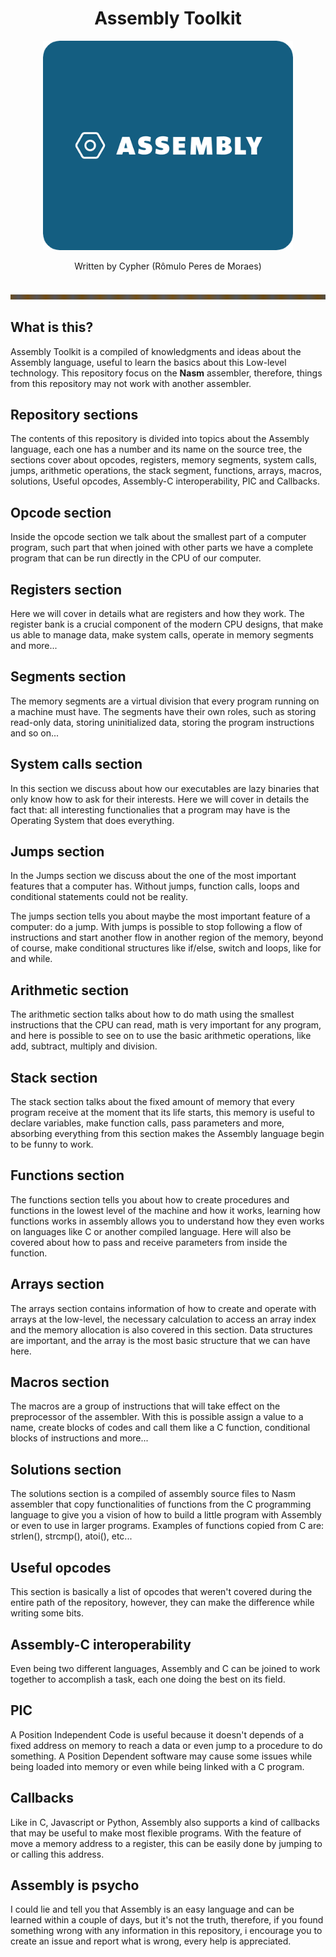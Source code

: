 <div align="center">
    <h1>Assembly Toolkit</h1>
    <img width="400px" src="./assets/AssemblyImage.png">
    <p>Written by Cypher (Rômulo Peres de Moraes)</p>
</div>

<br/>
<img height="8px" width="100%" src="./assets/Split.png"/>
<br/>

## What is this?
Assembly Toolkit is a compiled of knowledgments and ideas about the Assembly language, useful to learn the basics about this Low-level technology. This repository focus on the **Nasm** assembler, therefore, things from this repository may not work with another assembler.

## Repository sections
The contents of this repository is divided into topics about the Assembly language, each one has a number and its name on the source tree, the sections cover about opcodes, registers, memory segments, system calls, jumps, arithmetic operations, the stack segment, functions, arrays, macros, solutions, Useful opcodes, Assembly-C interoperability, PIC and Callbacks.

## Opcode section
Inside the opcode section we talk about the smallest part of a computer program, such part that when joined with other parts we have a complete program that can be run directly in the CPU of our computer.

## Registers section
Here we will cover in details what are registers and how they work. The register bank is a crucial component of the modern CPU designs, that make us able to manage data, make system calls, operate in memory segments and more...

## Segments section
The memory segments are a virtual division that every program running on a machine must have. The segments have their own roles, such as storing read-only data, storing uninitialized data, storing the program instructions and so on...

## System calls section
In this section we discuss about how our executables are lazy binaries that only know how to ask for their interests. Here we will cover in details the fact that: all interesting functionalies that a program may have is the Operating System that does everything.

## Jumps section
In the Jumps section we discuss about the one of the most important features that a computer has. Without jumps, function calls, loops and conditional statements could not be reality. 

The jumps section tells you about maybe the most important feature of a computer: do a jump. With jumps is possible to stop following a flow of instructions and start another flow in another region of the memory, beyond of course, make conditional structures like if/else, switch and loops, like for and while.

## Arithmetic section
The arithmetic section talks about how to do math using the smallest instructions that the CPU can read, math is very important for any program, and here is possible to see on to use the basic arithmetic operations, like add, subtract, multiply and division.

## Stack section
The stack section talks about the fixed amount of memory that every program receive at the moment that its life starts, this memory is useful to declare variables, make function calls, pass parameters and more, absorbing everything from this section makes the Assembly language begin to be funny to work.

## Functions section
The functions section tells you about how to create procedures and functions in the lowest level of the machine and how it works, learning how functions works in assembly allows you to understand how they even works on languages like C or another compiled language. Here will also be covered about how to pass and receive parameters from inside the function.

## Arrays section
The arrays section contains information of how to create and operate with arrays at the low-level, the necessary calculation to access an array index and the memory allocation is also covered in this section. Data structures are important, and the array is the most basic structure that we can have here.

## Macros section
The macros are a group of instructions that will take effect on the preprocessor of the assembler. With this is possible assign a value to a name, create blocks of codes and call them like a C function, conditional blocks of instructions and more...

## Solutions section
The solutions section is a compiled of assembly source files to Nasm assembler that copy functionalities of functions from the C programming language to give you a vision of how to build a little program with Assembly or even to use in larger programs. Examples of functions copied from C are: strlen(), strcmp(), atoi(), etc...

## Useful opcodes
This section is basically a list of opcodes that weren't covered during the entire path of the repository, however, they can make the difference while writing some bits.

## Assembly-C interoperability
Even being two different languages, Assembly and C can be joined to work together to accomplish a task, each one doing the best on its field.

## PIC
A Position Independent Code is useful because it doesn't depends of a fixed address on memory to reach a data or even jump to a procedure to do something. A Position Dependent software may cause some issues while being loaded into memory or even while being linked with a C program.

## Callbacks
Like in C, Javascript or Python, Assembly also supports a kind of callbacks that may be useful to make most flexible programs. With the feature of move a memory address to a register, this can be easily done by jumping to or calling this address.

## Assembly is psycho
I could lie and tell you that Assembly is an easy language and can be learned within a couple of days, but it's not the truth, therefore, if you found something wrong with any information in this repository, i encourage you to create an issue and report what is wrong, every help is appreciated.
